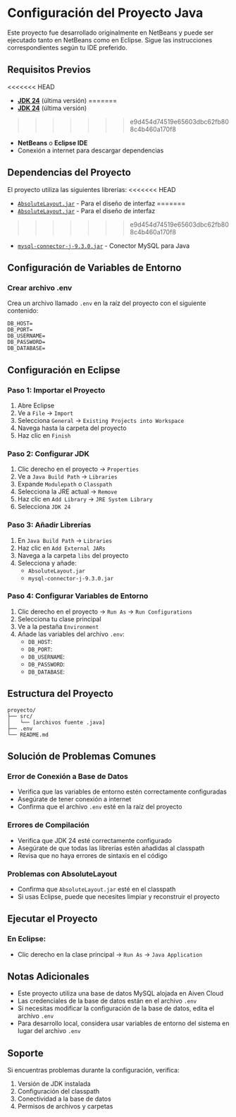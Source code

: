 # Configuración del Proyecto Java

Este proyecto fue desarrollado originalmente en NetBeans y puede ser ejecutado tanto en NetBeans como en Eclipse. Sigue las instrucciones correspondientes según tu IDE preferido.

## Requisitos Previos

<<<<<<< HEAD
- [**JDK 24**](https://jdk.java.net/24/) (última versión) 
=======
- [**JDK 24**](https://jdk.java.net/24/) (última versión)
>>>>>>> e9d454d74519e65603dbc62fb808c4b460a170f8
- **NetBeans** o **Eclipse IDE**
- Conexión a internet para descargar dependencias

## Dependencias del Proyecto

El proyecto utiliza las siguientes librerías:
<<<<<<< HEAD
- [`AbsoluteLayout.jar`](https://mvnrepository.com/artifact/org.netbeans.external/AbsoluteLayout/RELEASE260) - Para el diseño de interfaz
=======
- [`AbsoluteLayout.jar`](https://mvnrepository.com/artifact/org.netbeans.external/AbsoluteLayout/RELEASE802) - Para el diseño de interfaz
>>>>>>> e9d454d74519e65603dbc62fb808c4b460a170f8
- [`mysql-connector-j-9.3.0.jar`](https://mvnrepository.com/artifact/com.mysql/mysql-connector-j/9.3.0) - Conector MySQL para Java

## Configuración de Variables de Entorno

### Crear archivo .env

Crea un archivo llamado `.env` en la raíz del proyecto con el siguiente contenido:

```env
DB_HOST=
DB_PORT=
DB_USERNAME=
DB_PASSWORD=
DB_DATABASE=
```

## Configuración en Eclipse

### Paso 1: Importar el Proyecto
1. Abre Eclipse
2. Ve a `File` → `Import`
3. Selecciona `General` → `Existing Projects into Workspace`
4. Navega hasta la carpeta del proyecto
5. Haz clic en `Finish`

### Paso 2: Configurar JDK
1. Clic derecho en el proyecto → `Properties`
2. Ve a `Java Build Path` → `Libraries`
3. Expande `Modulepath` o `Classpath`
4. Selecciona la JRE actual → `Remove`
5. Haz clic en `Add Library` → `JRE System Library`
6. Selecciona `JDK 24`

### Paso 3: Añadir Librerías
1. En `Java Build Path` → `Libraries`
2. Haz clic en `Add External JARs`
3. Navega a la carpeta `libs` del proyecto
4. Selecciona y añade:
   - `AbsoluteLayout.jar`
   - `mysql-connector-j-9.3.0.jar`

### Paso 4: Configurar Variables de Entorno
1. Clic derecho en el proyecto → `Run As` → `Run Configurations`
2. Selecciona tu clase principal
3. Ve a la pestaña `Environment`
4. Añade las variables del archivo `.env`:
   - `DB_HOST`: 
   - `DB_PORT`: 
   - `DB_USERNAME`: 
   - `DB_PASSWORD`: 
   - `DB_DATABASE`: 

## Estructura del Proyecto

```
proyecto/
├── src/
│   └── [archivos fuente .java]
├── .env
└── README.md
```

## Solución de Problemas Comunes

### Error de Conexión a Base de Datos
- Verifica que las variables de entorno estén correctamente configuradas
- Asegúrate de tener conexión a internet
- Confirma que el archivo `.env` esté en la raíz del proyecto

### Errores de Compilación
- Verifica que JDK 24 esté correctamente configurado
- Asegúrate de que todas las librerías estén añadidas al classpath
- Revisa que no haya errores de sintaxis en el código

### Problemas con AbsoluteLayout
- Confirma que `AbsoluteLayout.jar` esté en el classpath
- Si usas Eclipse, puede que necesites limpiar y reconstruir el proyecto

## Ejecutar el Proyecto


### En Eclipse:
- Clic derecho en la clase principal → `Run As` → `Java Application`

## Notas Adicionales

- Este proyecto utiliza una base de datos MySQL alojada en Aiven Cloud
- Las credenciales de la base de datos están en el archivo `.env`
- Si necesitas modificar la configuración de la base de datos, edita el archivo `.env`
- Para desarrollo local, considera usar variables de entorno del sistema en lugar del archivo `.env`

## Soporte

Si encuentras problemas durante la configuración, verifica:
1. Versión de JDK instalada
2. Configuración del classpath
3. Conectividad a la base de datos
4. Permisos de archivos y carpetas